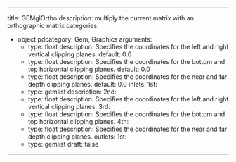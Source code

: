 
---
title: GEMglOrtho
description: multiply the current matrix with an orthographic matrix
categories:
  - object
pdcategory: Gem, Graphics
arguments:
    - type: float
      description: Specifies the coordinates for the left and right vertical clipping planes.
      default: 0.0
    - type: float
      description: Specifies the coordinates for the bottom and top horizontal clipping planes.
      default: 0.0
    - type: float
      description: Specifies the coordinates for the near and far depth clipping planes.
      default: 0.0
inlets:
  1st:
    - type: gemlist
      description:
  2nd:
    - type: float
      description: Specifies the coordinates for the left and right vertical clipping planes.
  3rd:
    - type: float
      description: Specifies the coordinates for the bottom and top horizontal clipping planes.
  4th:
    - type: float
      description: Specifies the coordinates for the near and far depth clipping planes.
outlets:
  1st:
    - type: gemlist
draft: false
---

